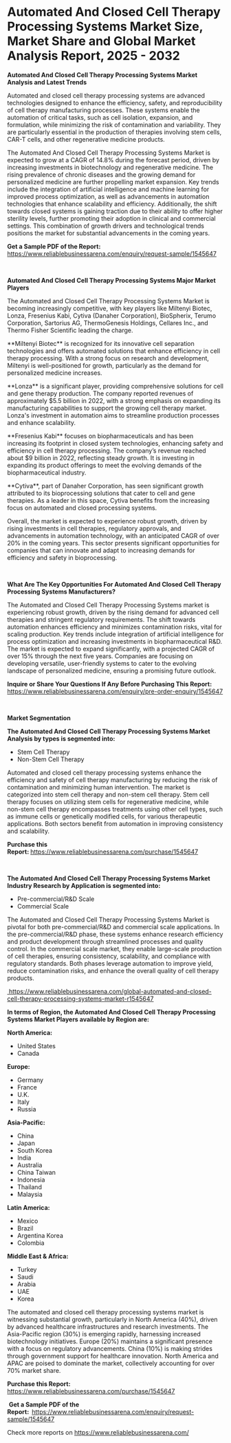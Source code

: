 <p><h1>Automated And Closed Cell Therapy Processing Systems Market Size, Market Share and Global Market Analysis Report, 2025 - 2032</h1></p><p><strong>Automated And Closed Cell Therapy Processing Systems Market Analysis and Latest Trends</strong></p>
<p><p>Automated and closed cell therapy processing systems are advanced technologies designed to enhance the efficiency, safety, and reproducibility of cell therapy manufacturing processes. These systems enable the automation of critical tasks, such as cell isolation, expansion, and formulation, while minimizing the risk of contamination and variability. They are particularly essential in the production of therapies involving stem cells, CAR-T cells, and other regenerative medicine products.</p><p>The Automated And Closed Cell Therapy Processing Systems Market is expected to grow at a CAGR of 14.8% during the forecast period, driven by increasing investments in biotechnology and regenerative medicine. The rising prevalence of chronic diseases and the growing demand for personalized medicine are further propelling market expansion. Key trends include the integration of artificial intelligence and machine learning for improved process optimization, as well as advancements in automation technologies that enhance scalability and efficiency. Additionally, the shift towards closed systems is gaining traction due to their ability to offer higher sterility levels, further promoting their adoption in clinical and commercial settings. This combination of growth drivers and technological trends positions the market for substantial advancements in the coming years.</p></p>
<p><strong>Get a Sample PDF of the Report:&nbsp;</strong> <a href="https://www.reliablebusinessarena.com/enquiry/request-sample/1545647?utm_campaign=1891&utm_medium=2&utm_source=Github&utm_content=ia&utm_term=03032025&utm_id=automated-and-closed-cell-therapy-processing-systems">https://www.reliablebusinessarena.com/enquiry/request-sample/1545647</a></p>
<p>&nbsp;</p>
<p><strong>Automated And Closed Cell Therapy Processing Systems Major Market Players</strong></p>
<p><p>The Automated and Closed Cell Therapy Processing Systems Market is becoming increasingly competitive, with key players like Miltenyi Biotec, Lonza, Fresenius Kabi, Cytiva (Danaher Corporation), BioSpherix, Terumo Corporation, Sartorius AG, ThermoGenesis Holdings, Cellares Inc., and Thermo Fisher Scientific leading the charge.</p><p>**Miltenyi Biotec** is recognized for its innovative cell separation technologies and offers automated solutions that enhance efficiency in cell therapy processing. With a strong focus on research and development, Miltenyi is well-positioned for growth, particularly as the demand for personalized medicine increases.</p><p>**Lonza** is a significant player, providing comprehensive solutions for cell and gene therapy production. The company reported revenues of approximately $5.5 billion in 2022, with a strong emphasis on expanding its manufacturing capabilities to support the growing cell therapy market. Lonza's investment in automation aims to streamline production processes and enhance scalability.</p><p>**Fresenius Kabi** focuses on biopharmaceuticals and has been increasing its footprint in closed system technologies, enhancing safety and efficiency in cell therapy processing. The company’s revenue reached about $9 billion in 2022, reflecting steady growth. It is investing in expanding its product offerings to meet the evolving demands of the biopharmaceutical industry.</p><p>**Cytiva**, part of Danaher Corporation, has seen significant growth attributed to its bioprocessing solutions that cater to cell and gene therapies. As a leader in this space, Cytiva benefits from the increasing focus on automated and closed processing systems.</p><p>Overall, the market is expected to experience robust growth, driven by rising investments in cell therapies, regulatory approvals, and advancements in automation technology, with an anticipated CAGR of over 20% in the coming years. This sector presents significant opportunities for companies that can innovate and adapt to increasing demands for efficiency and safety in bioprocessing.</p></p>
<p>&nbsp;</p>
<p><strong>What Are The Key Opportunities For Automated And Closed Cell Therapy Processing Systems Manufacturers?</strong></p>
<p><p>The Automated and Closed Cell Therapy Processing Systems market is experiencing robust growth, driven by the rising demand for advanced cell therapies and stringent regulatory requirements. The shift towards automation enhances efficiency and minimizes contamination risks, vital for scaling production. Key trends include integration of artificial intelligence for process optimization and increasing investments in biopharmaceutical R&D. The market is expected to expand significantly, with a projected CAGR of over 15% through the next five years. Companies are focusing on developing versatile, user-friendly systems to cater to the evolving landscape of personalized medicine, ensuring a promising future outlook.</p></p>
<p><strong>Inquire or Share Your Questions If Any Before Purchasing This Report:</strong> <a href="https://www.reliablebusinessarena.com/enquiry/pre-order-enquiry/1545647?utm_campaign=1891&utm_medium=2&utm_source=Github&utm_content=ia&utm_term=03032025&utm_id=automated-and-closed-cell-therapy-processing-systems">https://www.reliablebusinessarena.com/enquiry/pre-order-enquiry/1545647</a></p>
<p>&nbsp;</p>
<p><strong>Market Segmentation</strong></p>
<p><strong>The Automated And Closed Cell Therapy Processing Systems Market Analysis by types is segmented into:</strong></p>
<p><ul><li>Stem Cell Therapy</li><li>Non-Stem Cell Therapy</li></ul></p>
<p><p>Automated and closed cell therapy processing systems enhance the efficiency and safety of cell therapy manufacturing by reducing the risk of contamination and minimizing human intervention. The market is categorized into stem cell therapy and non-stem cell therapy. Stem cell therapy focuses on utilizing stem cells for regenerative medicine, while non-stem cell therapy encompasses treatments using other cell types, such as immune cells or genetically modified cells, for various therapeutic applications. Both sectors benefit from automation in improving consistency and scalability.</p></p>
<p><strong>Purchase this Report:&nbsp;</strong><a href="https://www.reliablebusinessarena.com/purchase/1545647?utm_campaign=1891&utm_medium=2&utm_source=Github&utm_content=ia&utm_term=03032025&utm_id=automated-and-closed-cell-therapy-processing-systems">https://www.reliablebusinessarena.com/purchase/1545647</a></p>
<p>&nbsp;</p>
<p><strong>The Automated And Closed Cell Therapy Processing Systems Market Industry Research by Application is segmented into:</strong></p>
<p><ul><li>Pre-commercial/R&D Scale</li><li>Commercial Scale</li></ul></p>
<p><p>The Automated and Closed Cell Therapy Processing Systems Market is pivotal for both pre-commercial/R&D and commercial scale applications. In the pre-commercial/R&D phase, these systems enhance research efficiency and product development through streamlined processes and quality control. In the commercial scale market, they enable large-scale production of cell therapies, ensuring consistency, scalability, and compliance with regulatory standards. Both phases leverage automation to improve yield, reduce contamination risks, and enhance the overall quality of cell therapy products.</p></p>
<p><a href="https://www.reliablebusinessarena.com/global-automated-and-closed-cell-therapy-processing-systems-market-r1545647?utm_campaign=1891&utm_medium=2&utm_source=Github&utm_content=ia&utm_term=03032025&utm_id=automated-and-closed-cell-therapy-processing-systems">&nbsp;https://www.reliablebusinessarena.com/global-automated-and-closed-cell-therapy-processing-systems-market-r1545647</a></p>
<p><strong>In terms of Region, the Automated And Closed Cell Therapy Processing Systems Market Players available by Region are:</strong></p>
<p>
    <p> <strong> North America: </strong>
        <ul>
            <li>United States</li>
            <li>Canada</li>
        </ul>
        </p> 
    <p> <strong> Europe: </strong>
        <ul>
            <li>Germany</li>
            <li>France</li>
            <li>U.K.</li>
            <li>Italy</li>
            <li>Russia</li>
        </ul>
        </p> 
    <p> <strong> Asia-Pacific: </strong>
        <ul>
            <li>China</li>
            <li>Japan</li>
            <li>South Korea</li>
            <li>India</li>
            <li>Australia</li>
            <li>China Taiwan</li>
            <li>Indonesia</li>
            <li>Thailand</li>
            <li>Malaysia</li>
        </ul>
        </p> 
    <p> <strong> Latin America: </strong>
        <ul>
            <li>Mexico</li>
            <li>Brazil</li>
            <li>Argentina Korea</li>
            <li>Colombia</li>
        </ul>
        </p> 
    <p> <strong> Middle East & Africa: </strong>
        <ul>
            <li>Turkey</li>
            <li>Saudi</li>
            <li>Arabia</li>
            <li>UAE</li>
            <li>Korea</li>
        </ul>
    </p>
    </p>
<p><p>The automated and closed cell therapy processing systems market is witnessing substantial growth, particularly in North America (40%), driven by advanced healthcare infrastructures and research investments. The Asia-Pacific region (30%) is emerging rapidly, harnessing increased biotechnology initiatives. Europe (20%) maintains a significant presence with a focus on regulatory advancements. China (10%) is making strides through government support for healthcare innovation. North America and APAC are poised to dominate the market, collectively accounting for over 70% market share.</p></p>
<p><strong>Purchase this Report: </strong><a href="https://www.reliablebusinessarena.com/purchase/1545647?utm_campaign=1891&utm_medium=2&utm_source=Github&utm_content=ia&utm_term=03032025&utm_id=automated-and-closed-cell-therapy-processing-systems">https://www.reliablebusinessarena.com/purchase/1545647</a></p>
<p>&nbsp;<strong>Get a Sample PDF of the Report:&nbsp;&nbsp;</strong><a href="https://www.reliablebusinessarena.com/enquiry/request-sample/1545647?utm_campaign=1891&utm_medium=2&utm_source=Github&utm_content=ia&utm_term=03032025&utm_id=automated-and-closed-cell-therapy-processing-systems">https://www.reliablebusinessarena.com/enquiry/request-sample/1545647</a></p>
<p><strong></strong></p>
<p>Check more reports on <a href="https://www.reliablebusinessarena.com/?utm_campaign=1891&utm_medium=2&utm_source=Github&utm_content=ia&utm_term=03032025&utm_id=automated-and-closed-cell-therapy-processing-systems">https://www.reliablebusinessarena.com/</a></p>